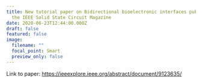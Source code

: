 ```yaml
---
title: New tutorial paper on Bidirectional bioelectronic interfaces published in
  the IEEE Solid State Circuit Magazine
date: 2020-06-23T12:44:00.000Z
draft: false
featured: false
image:
  filename: ""
  focal_point: Smart
  preview_only: false
---
```

Link to paper: https://ieeexplore.ieee.org/abstract/document/9123635/